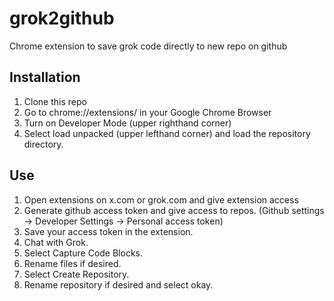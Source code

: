 # grok2github
Chrome extension to save grok code directly to new repo on github

## Installation
1. Clone this repo
2. Go to chrome://extensions/ in your Google Chrome Browser
3. Turn on Developer Mode (upper righthand corner)
4. Select load unpacked (upper lefthand corner) and load the repository directory.

## Use
1. Open extensions on x.com or grok.com and give extension access
2. Generate github access token and give access to repos. (Github settings -> Developer Settings -> Personal access token)
3. Save your access token in the extension.
4. Chat with Grok.
5. Select Capture Code Blocks.
6. Rename files if desired.
7. Select Create Repository.
8. Rename repository if desired and select okay.
   
